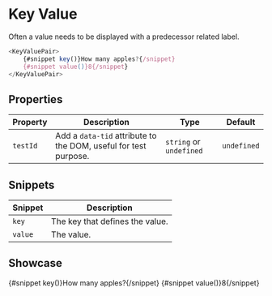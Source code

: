 <script lang="ts">
    import KeyValuePair from "$lib/components/KeyValuePair.svelte";
</script>

# Key Value

Often a value needs to be displayed with a predecessor related label.

```javascript
<KeyValuePair>
    {#snippet key()}How many apples?{/snippet}
    {#snippet value()}8{/snippet}
</KeyValuePair>
```

## Properties

| Property | Description                                                     | Type                    | Default     |
| -------- | --------------------------------------------------------------- | ----------------------- | ----------- |
| `testId` | Add a `data-tid` attribute to the DOM, useful for test purpose. | `string` or `undefined` | `undefined` |

## Snippets

| Snippet | Description                     |
|---------| ------------------------------- |
| `key`   | The key that defines the value. |
| `value` | The value.                      |

## Showcase

<KeyValuePair>
    {#snippet key()}How many apples?{/snippet}
    {#snippet value()}8{/snippet}
</KeyValuePair>
